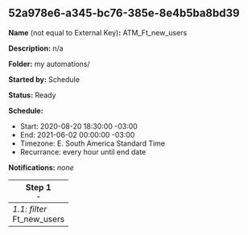 ## 52a978e6-a345-bc76-385e-8e4b5ba8bd39

**Name** (not equal to External Key)**:** ATM_Ft_new_users

**Description:** n/a

**Folder:** my automations/

**Started by:** Schedule

**Status:** Ready

**Schedule:**

* Start: 2020-08-20 18:30:00 -03:00
* End: 2021-06-02 00:00:00 -03:00
* Timezone: E. South America Standard Time
* Recurrance: every hour until end date

**Notifications:** _none_


| Step 1<br>_<small>-</small>_ |
| --- |
| _1.1: filter_<br>Ft_new_users |
